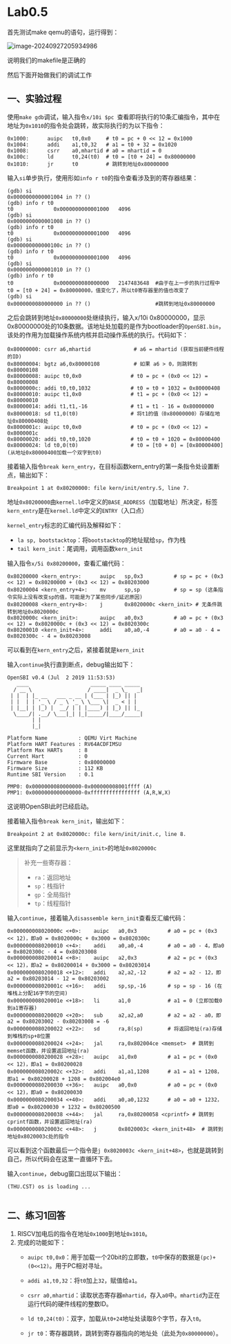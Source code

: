 # Lab0.5

首先测试make qemu的语句，运行得到：

![image-20240927205934986](E:\学学学\本科\大三上\操作系统\Lab\Lab0.5\report\Lab0.5.assets\image-20240927205934986.png)

说明我们的makefile是正确的

然后下面开始做我们的调试工作



## 一、实验过程

使用`make gdb`调试，输入指令`x/10i $pc `查看即将执行的10条汇编指令，其中在地址为`0x1010`的指令处会跳转，故实际执行的为以下指令：

```assembly
0x1000:      auipc   t0,0x0     # t0 = pc + 0 << 12 = 0x1000
0x1004:      addi    a1,t0,32   # a1 = t0 + 32 = 0x1020
0x1008:      csrr    a0,mhartid # a0 = mhartid = 0
0x100c:      ld      t0,24(t0)  # t0 = [t0 + 24] = 0x80000000
0x1010:      jr      t0		    # 跳转到地址0x80000000
```

输入`si`单步执行，使用形如`info r t0`的指令查看涉及到的寄存器结果：

```assembly
(gdb) si
0x0000000000001004 in ?? ()
(gdb) info r t0
t0             0x0000000000001000	4096
(gdb) si
0x0000000000001008 in ?? ()
(gdb) info r t0
t0             0x0000000000001000	4096
(gdb) si
0x000000000000100c in ?? ()
(gdb) info r t0
t0             0x0000000000001000	4096
(gdb) si
0x0000000000001010 in ?? ()
(gdb) info r t0
t0             0x0000000080000000	2147483648  #由于在上一步的执行过程中t0 = [t0 + 24] = 0x80000000，值变化了，所以t0寄存器里的值也改变了
(gdb) si
0x0000000080000000 in ?? ()                     #跳转到地址0x80000000

```

之后会跳转到地址`0x80000000`处继续执行，输入x/10i 0x80000000，显示0x80000000处的10条数据。该地址处加载的是作为bootloader的`OpenSBI.bin`，该处的作用为加载操作系统内核并启动操作系统的执行。代码如下：

```assembly
0x80000000: csrr a6,mhartid              # a6 = mhartid (获取当前硬件线程的ID)
0x80000004: bgtz a6,0x80000108           # 如果 a6 > 0，则跳转到0x80000108
0x80000008: auipc t0,0x0                # t0 = pc + (0x0 << 12) = 0x80000008
0x8000000c: addi t0,t0,1032             # t0 = t0 + 1032 = 0x80000408
0x80000010: auipc t1,0x0                # t1 = pc + (0x0 << 12) = 0x80000010
0x80000014: addi t1,t1,-16              # t1 = t1 - 16 = 0x80000000
0x80000018: sd t1,0(t0)                 # 将t1的值（0x80000000）存储在地址0x80000408处
0x8000001c: auipc t0,0x0                # t0 = pc + (0x0 << 12) = 0x8000001c
0x80000020: addi t0,t0,1020             # t0 = t0 + 1020 = 0x80000400
0x80000024: ld t0,0(t0)                 # t0 = [t0 + 0] = [0x80000400] (从地址0x80000400加载一个双字到t0)
```

接着输入指令`break kern_entry`，在目标函数kern_entry的第一条指令处设置断点，输出如下：

```assembly
Breakpoint 1 at 0x80200000: file kern/init/entry.S, line 7.
```

地址`0x80200000`由`kernel.ld`中定义的`BASE_ADDRESS`（加载地址）所决定，标签`kern_entry`是在`kernel.ld`中定义的`ENTRY`（入口点）

`kernel_entry`标志的汇编代码及解释如下：

+  `la sp, bootstacktop`：将`bootstacktop`的地址赋给`sp`，作为栈
+  `tail kern_init`：尾调用，调用函数`kern_init`

输入指令`x/5i 0x80200000`，查看汇编代码：

```assembly
0x80200000 <kern_entry>:      auipc   sp,0x3          # sp = pc + (0x3 << 12) = 0x80200000 + (0x3 << 12) = 0x80203000
0x80200004 <kern_entry+4>:    mv      sp,sp           # sp = sp (这条指令实际上没有改变sp的值，可能是为了某些同步/延迟原因)
0x80200008 <kern_entry+8>:    j       0x8020000c <kern_init> # 无条件跳转到地址0x8020000c
0x8020000c <kern_init>:       auipc   a0,0x3          # a0 = pc + (0x3 << 12) = 0x8020000c + (0x3 << 12) = 0x8020300c
0x80200010 <kern_init+4>:     addi    a0,a0,-4        # a0 = a0 - 4 = 0x8020300c - 4 = 0x80203008
```

可以看到在`kern_entry`之后，紧接着就是`kern_init`

输入`continue`执行直到断点，debug输出如下：

```
OpenSBI v0.4 (Jul  2 2019 11:53:53)
   ____                    _____ ____ _____
  / __ \                  / ____|  _ \_   _|
 | |  | |_ __   ___ _ __ | (___ | |_) || |
 | |  | | '_ \ / _ \ '_ \ \___ \|  _ < | |
 | |__| | |_) |  __/ | | |____) | |_) || |_
  \____/| .__/ \___|_| |_|_____/|____/_____|
        | |
        |_|

Platform Name          : QEMU Virt Machine
Platform HART Features : RV64ACDFIMSU
Platform Max HARTs     : 8
Current Hart           : 0
Firmware Base          : 0x80000000
Firmware Size          : 112 KB
Runtime SBI Version    : 0.1

PMP0: 0x0000000080000000-0x000000008001ffff (A)
PMP1: 0x0000000000000000-0xffffffffffffffff (A,R,W,X)
```

这说明OpenSBI此时已经启动。

接着输入指令`break kern_init`，输出如下：

```assembly
Breakpoint 2 at 0x8020000c: file kern/init/init.c, line 8.
```

这里就指向了之前显示为`<kern_init>`的地址`0x8020000c`

> 补充一些寄存器：
>
> + `ra`：返回地址
> + `sp`：栈指针
> + `gp`：全局指针
> + `tp`：线程指针

输入`continue`，接着输入`disassemble kern_init`查看反汇编代码：

```assembly
0x000000008020000c <+0>:    auipc   a0,0x3          # a0 = pc + (0x3 << 12)，即a0 = 0x8020000c + 0x3000 = 0x8020300c
0x0000000080200010 <+4>:    addi    a0,a0,-4        # a0 = a0 - 4，即a0 = 0x8020300c - 4 = 0x80203008
0x0000000080200014 <+8>:    auipc   a2,0x3          # a2 = pc + (0x3 << 12)，即a2 = 0x80200014 + 0x3000 = 0x80203014
0x0000000080200018 <+12>:   addi    a2,a2,-12       # a2 = a2 - 12，即a2 = 0x80203014 - 12 = 0x80203002
0x000000008020001c <+16>:   addi    sp,sp,-16       # sp = sp - 16 (在堆栈上分配16字节的空间)
0x000000008020001e <+18>:   li      a1,0            # a1 = 0 (立即加载0到a1寄存器)
0x0000000080200020 <+20>:   sub     a2,a2,a0        # a2 = a2 - a0，即a2 = 0x80203002 - 0x80203008 = -6
0x0000000080200022 <+22>:   sd      ra,8(sp)        # 将返回地址(ra)存储到堆栈的sp+8位置
0x0000000080200024 <+24>:   jal     ra,0x802004ce <memset>  # 跳转到memset函数，并设置返回地址(ra)
0x0000000080200028 <+28>:   auipc   a1,0x0          # a1 = pc + (0x0 << 12)，即a1 = 0x80200028
0x000000008020002c <+32>:   addi    a1,a1,1208      # a1 = a1 + 1208，即a1 = 0x80200028 + 1208 = 0x802004e0
0x0000000080200030 <+36>:   auipc   a0,0x0          # a0 = pc + (0x0 << 12)，即a0 = 0x80200030
0x0000000080200034 <+40>:   addi    a0,a0,1232      # a0 = a0 + 1232，即a0 = 0x80200030 + 1232 = 0x80200500
0x0000000080200038 <+44>:   jal     ra,0x80200058 <cprintf> # 跳转到cprintf函数，并设置返回地址(ra)
0x000000008020003c <+48>:   j       0x8020003c <kern_init+48>  # 跳转到地址0x8020003c处的指令
```

可以看到这个函数最后一个指令是`j 0x8020003c <kern_init+48>`，也就是跳转到自己，所以代码会在这里一直循环下去。

输入`continue`，debug窗口出现以下输出：

```
(THU.CST) os is loading ...


```

## 二、练习1回答

1. RISCV加电后的指令在地址`0x1000`到地址`0x1010`。
2. 完成的功能如下：
   + `auipc t0,0x0`：用于加载一个20bit的立即数，`t0`中保存的数据是`(pc)+(0<<12)`。用于PC相对寻址。

   + `addi a1,t0,32`：将`t0`加上`32`，赋值给`a1`。

   + `csrr a0,mhartid`：读取状态寄存器`mhartid`，存入`a0`中。`mhartid`为正在运行代码的硬件线程的整数ID。

   + `ld t0,24(t0)`：双字，加载从`t0+24`地址处读取8个字节，存入`t0`。

   + `jr t0`：寄存器跳转，跳转到寄存器指向的地址处（此处为`0x80000000`）。